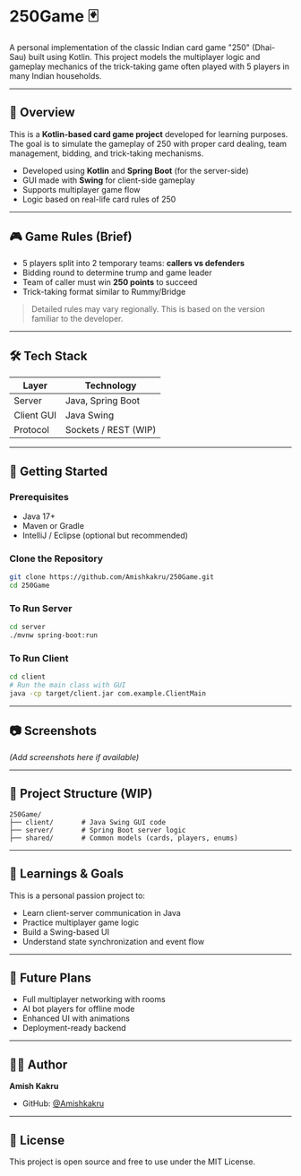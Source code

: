 # 250Game 🃏

A personal implementation of the classic Indian card game "250" (Dhai-Sau) built using Kotlin. This project models the multiplayer logic and gameplay mechanics of the trick-taking game often played with 5 players in many Indian households.

---

## 📌 Overview

This is a **Kotlin-based card game project** developed for learning purposes. The goal is to simulate the gameplay of 250 with proper card dealing, team management, bidding, and trick-taking mechanisms.

- Developed using **Kotlin** and **Spring Boot** (for the server-side)
- GUI made with **Swing** for client-side gameplay
- Supports multiplayer game flow
- Logic based on real-life card rules of 250

---

## 🎮 Game Rules (Brief)

- 5 players split into 2 temporary teams: **callers vs defenders**
- Bidding round to determine trump and game leader
- Team of caller must win **250 points** to succeed
- Trick-taking format similar to Rummy/Bridge

> Detailed rules may vary regionally. This is based on the version familiar to the developer.

---

## 🛠️ Tech Stack

| Layer      | Technology      |
|------------|-----------------|
| Server     | Java, Spring Boot |
| Client GUI | Java Swing       |
| Protocol   | Sockets / REST (WIP) |

---

## 🚀 Getting Started

### Prerequisites
- Java 17+
- Maven or Gradle
- IntelliJ / Eclipse (optional but recommended)

### Clone the Repository
```bash
git clone https://github.com/Amishkakru/250Game.git
cd 250Game
````

### To Run Server

```bash
cd server
./mvnw spring-boot:run
```

### To Run Client

```bash
cd client
# Run the main class with GUI
java -cp target/client.jar com.example.ClientMain
```

---

## 📷 Screenshots

*(Add screenshots here if available)*

---

## 🧱 Project Structure (WIP)

```
250Game/
├── client/       # Java Swing GUI code
├── server/       # Spring Boot server logic
├── shared/       # Common models (cards, players, enums)
```

---

## 🧠 Learnings & Goals

This is a personal passion project to:

* Learn client-server communication in Java
* Practice multiplayer game logic
* Build a Swing-based UI
* Understand state synchronization and event flow

---

## 🧳 Future Plans

* Full multiplayer networking with rooms
* AI bot players for offline mode
* Enhanced UI with animations
* Deployment-ready backend

---

## 🙋‍♂️ Author

**Amish Kakru**

* GitHub: [@Amishkakru](https://github.com/Amishkakru)

---

## 📝 License

This project is open source and free to use under the MIT License.

